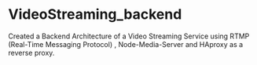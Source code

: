 # VideoStreaming_backend
Created a Backend Architecture of a Video Streaming Service using RTMP (Real-Time Messaging Protocol) , Node-Media-Server and HAproxy as a reverse proxy.
